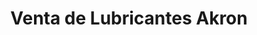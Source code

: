 ---
title: "Venta de Lubricantes Akron"
url: /cochabamba/venta-de-lubricantes-akron/
shop: reparación de automóviles
---